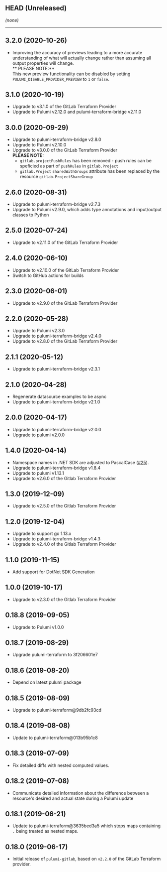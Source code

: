 ## HEAD (Unreleased)
_(none)_

---

## 3.2.0 (2020-10-26)
* Improving the accuracy of previews leading to a more accurate understanding of what will actually change rather than assuming all output properties will change.  
  ** PLEASE NOTE:**  
  This new preview functionality can be disabled by setting `PULUMI_DISABLE_PROVIDER_PREVIEW` to `1` or `false`.

## 3.1.0 (2020-10-19)
* Upgrade to v3.1.0 of the GitLab Terraform Provider  
* Upgrade to Pulumi v2.12.0 and pulumi-terraform-bridge v2.11.0

## 3.0.0 (2020-09-29)
* Upgrade to pulumi-terraform-bridge v2.8.0
* Upgrade to Pulumi v2.10.0
* Upgrade to v3.0.0 of the GitLab Terraform Provider  
  **PLEASE NOTE:**  
  * `gitlab.projectPushRules` has been removed - push rules can be speficied as part of `pushRules` in `gitlab.Project`  
  * `gitlab.Project` `sharedWithGroups` attribute has been replaced by the resource `gitlab.ProjectShareGroup`  

## 2.6.0 (2020-08-31)
* Upgrade to pulumi-terraform-bridge v2.7.3
* Upgrade to Pulumi v2.9.0, which adds type annotations and input/output classes to Python

## 2.5.0 (2020-07-24)
* Upgrade to v2.11.0 of the GitLab Terraform Provider

## 2.4.0 (2020-06-10)
* Upgrade to v2.10.0 of the GitLab Terraform Provider
* Switch to GitHub actions for builds

## 2.3.0 (2020-06-01)
* Upgrade to v2.9.0 of the GitLab Terraform Provider

## 2.2.0 (2020-05-28)
* Upgrade to Pulumi v2.3.0
* Upgrade to pulumi-terraform-bridge v2.4.0
* Upgrade to v2.8.0 of the GitLab Terraform Provider

## 2.1.1 (2020-05-12)
* Upgrade to pulumi-terraform-bridge v2.3.1

## 2.1.0 (2020-04-28)
* Regenerate datasource examples to be async
* Upgrade to pulumi-terraform-bridge v2.1.0

## 2.0.0 (2020-04-17)
* Upgrade to pulumi-terraform-bridge v2.0.0
* Upgrade to pulumi v2.0.0

## 1.4.0 (2020-04-14)
* Namespace names in .NET SDK are adjusted to PascalCase
([#25](https://github.com/pulumi/pulumi-gitlab/pull/25)).
* Upgrade to pulumi-terraform-bridge v1.8.4
* Upgrade to pulumi v1.13.1
* Upgrade to v2.6.0 of the Gitlab Terraform Provider

## 1.3.0 (2019-12-09)
* Upgrade to v2.5.0 of the Gitlab Terraform Provider

## 1.2.0 (2019-12-04)
* Upgrade to support go 1.13.x
* Upgrade to pulumi-terraform-bridge v1.4.3
* Upgrade to v2.4.0 of the Gitlab Terraform Provider

## 1.1.0 (2019-11-15)
* Add support for DotNet SDK Generation

## 1.0.0 (2019-10-17)
* Upgrade to v2.3.0 of the Gitlab Terraform Provider

## 0.18.8 (2019-09-05)
* Upgrade to Pulumi v1.0.0

## 0.18.7 (2019-08-29)
* Upgrade pulumi-terraform to 3f206601e7

## 0.18.6 (2019-08-20)
* Depend on latest pulumi package

## 0.18.5 (2019-08-09)
* Upgrade to pulumi-terraform@9db2fc93cd

## 0.18.4 (2019-08-08)
* Update to pulumi-terraform@013b95b1c8

## 0.18.3 (2019-07-09)
* Fix detailed diffs with nested computed values.

## 0.18.2 (2019-07-08)
* Communicate detailed information about the difference between a resource's desired and actual state during a Pulumi update

## 0.18.1 (2019-06-21)
* Update to pulumi-terraform@3635bed3a5 which stops maps containing `.` being treated as nested maps.

## 0.18.0 (2019-06-17)
* Initial release of `pulumi-gitlab`, based on `v2.2.0` of the GitLab Terraform provider.
